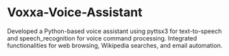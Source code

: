 # Voxxa-Voice-Assistant
Developed a Python-based voice assistant using pyttsx3 for text-to-speech and speech_recognition for voice command processing. Integrated functionalities for web browsing, Wikipedia searches, and email automation.
